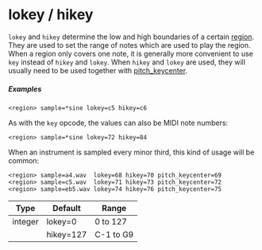# lokey / hikey

`lokey` and `hikey` determine the low and high boundaries of a certain
[region](/headers/region). They are used to set the range of notes which are
used to play the region. When a region only covers one note, it is generally
more convenient to use `key` instead of `hikey` and `lokey`. When `hikey` and
`lokey` are used, they will usually need to be used together with
[pitch_keycenter](/opcodes/pitch_keycenter).

##### Examples

```
<region> sample=*sine lokey=c5 hikey=c6
```

As with the `key` opcode, the values can also be MIDI note numbers:

```
<region> sample=*sine lokey=72 hikey=84
```

When an instrument is sampled every minor third, this kind of usage will be common:

```
<region> sample=a4.wav  lokey=68 hikey=70 pitch_keycenter=69
<region> sample=c5.wav  lokey=71 hikey=73 pitch_keycenter=72
<region> sample=eb5.wav lokey=74 hikey=76 pitch_keycenter=75
```

| Type    | Default   | Range     | 
| ---     | ---       | ---       |
| integer | lokey=0   | 0 to 127  |
|         | hikey=127 | C-1 to G9 |
